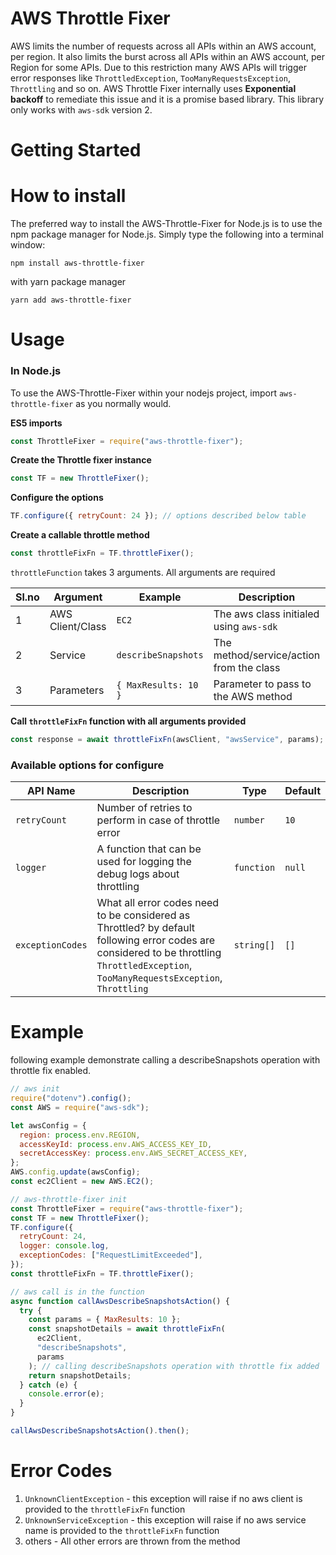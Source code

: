 # AWS Throttle Fixer

AWS limits the number of requests across all APIs within an AWS account, per region. It also limits the burst across all APIs within an AWS account, per Region for some APIs. Due to this restriction many AWS APIs will trigger error responses like `ThrottledException`, `TooManyRequestsException`, `Throttling` and so on.
AWS Throttle Fixer internally uses **Exponential backoff** to remediate this issue and it is a promise based library. This library only works with `aws-sdk` version 2.

# Getting Started

# How to install

The preferred way to install the AWS-Throttle-Fixer for Node.js is to use the npm package manager for Node.js. Simply type the following into a terminal window:

```
npm install aws-throttle-fixer
```

with yarn package manager

```
yarn add aws-throttle-fixer
```

# Usage

### In Node.js

To use the AWS-Throttle-Fixer within your nodejs project, import `aws-throttle-fixer` as you normally would.

**ES5 imports**

```js
const ThrottleFixer = require("aws-throttle-fixer");
```

**Create the Throttle fixer instance**

```js
const TF = new ThrottleFixer();
```

**Configure the options**

```js
TF.configure({ retryCount: 24 }); // options described below table
```

**Create a callable throttle method**

```js
const throttleFixFn = TF.throttleFixer();
```

`throttleFunction` takes 3 arguments. All arguments are required

| Sl.no | Argument         | Example              | Description                              | Type     |
| ----- | ---------------- | -------------------- | ---------------------------------------- | -------- |
| 1     | AWS Client/Class | `EC2`                | The aws class initialed using `aws-sdk`  | `class`  |
| 2     | Service          | `describeSnapshots`  | The method/service/action from the class | `string` |
| 3     | Parameters       | `{ MaxResults: 10 }` | Parameter to pass to the AWS method      | `object` |

**Call `throttleFixFn` function with all arguments provided**

```js
const response = await throttleFixFn(awsClient, "awsService", params);
```

### Available options for configure

| API Name         | Description                                                                                                                                                                              | Type       | Default |
| ---------------- | ---------------------------------------------------------------------------------------------------------------------------------------------------------------------------------------- | ---------- | ------- |
| `retryCount`     | Number of retries to perform in case of throttle error                                                                                                                                   | `number`   | `10`    |
| `logger`         | A function that can be used for logging the debug logs about throttling                                                                                                                  | `function` | `null`  |
| `exceptionCodes` | What all error codes need to be considered as Throttled? by default following error codes are considered to be throttling `ThrottledException`, `TooManyRequestsException`, `Throttling` | `string[]` | `[]`    |

# Example

following example demonstrate calling a describeSnapshots operation with throttle fix enabled.

```js
// aws init
require("dotenv").config();
const AWS = require("aws-sdk");

let awsConfig = {
  region: process.env.REGION,
  accessKeyId: process.env.AWS_ACCESS_KEY_ID,
  secretAccessKey: process.env.AWS_SECRET_ACCESS_KEY,
};
AWS.config.update(awsConfig);
const ec2Client = new AWS.EC2();

// aws-throttle-fixer init
const ThrottleFixer = require("aws-throttle-fixer");
const TF = new ThrottleFixer();
TF.configure({
  retryCount: 24,
  logger: console.log,
  exceptionCodes: ["RequestLimitExceeded"],
});
const throttleFixFn = TF.throttleFixer();

// aws call is in the function
async function callAwsDescribeSnapshotsAction() {
  try {
    const params = { MaxResults: 10 };
    const snapshotDetails = await throttleFixFn(
      ec2Client,
      "describeSnapshots",
      params
    ); // calling describeSnapshots operation with throttle fix added
    return snapshotDetails;
  } catch (e) {
    console.error(e);
  }
}

callAwsDescribeSnapshotsAction().then();
```

# Error Codes

1. `UnknownClientException` - this exception will raise if no aws client is provided to the `throttleFixFn` function
2. `UnknownServiceException` - this exception will raise if no aws service name is provided to the `throttleFixFn` function
3. others - All other errors are thrown from the method
